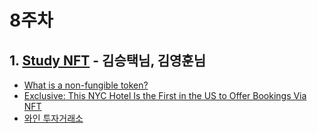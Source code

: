 # 8주차

## 1. [Study NFT](https://github.com/AINFTs/AINFT-Lab/blob/master/files/AINFTLAB__6.pdf) - 김승택님, 김영훈님

- [What is a non-fungible token?](https://opensea.io/blog/guides/non-fungible-tokens/#What_is_a_non-fungible_token)
- [Exclusive: This NYC Hotel Is the First in the US to Offer Bookings Via NFT](https://finance.yahoo.com/news/exclusive-nyc-hotel-first-us-170000885.html)
- [와인 투자거래소](https://youtu.be/jII8phLRgIw)
